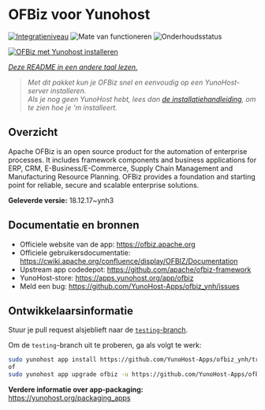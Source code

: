 <!--
NB: Deze README is automatisch gegenereerd door <https://github.com/YunoHost/apps/tree/master/tools/readme_generator>
Hij mag NIET handmatig aangepast worden.
-->

# OFBiz voor Yunohost

[![Integratieniveau](https://apps.yunohost.org/badge/integration/ofbiz)](https://ci-apps.yunohost.org/ci/apps/ofbiz/)
![Mate van functioneren](https://apps.yunohost.org/badge/state/ofbiz)
![Onderhoudsstatus](https://apps.yunohost.org/badge/maintained/ofbiz)

[![OFBiz met Yunohost installeren](https://install-app.yunohost.org/install-with-yunohost.svg)](https://install-app.yunohost.org/?app=ofbiz)

*[Deze README in een andere taal lezen.](./ALL_README.md)*

> *Met dit pakket kun je OFBiz snel en eenvoudig op een YunoHost-server installeren.*  
> *Als je nog geen YunoHost hebt, lees dan [de installatiehandleiding](https://yunohost.org/install), om te zien hoe je 'm installeert.*

## Overzicht

Apache OFBiz is an open source product for the automation of enterprise processes. It includes framework components and business applications for ERP, CRM, E-Business/E-Commerce, Supply Chain Management and Manufacturing Resource Planning. OFBiz provides a foundation and starting point for reliable, secure and scalable enterprise solutions. 


**Geleverde versie:** 18.12.17~ynh3
## Documentatie en bronnen

- Officiele website van de app: <https://ofbiz.apache.org>
- Officiele gebruikersdocumentatie: <https://cwiki.apache.org/confluence/display/OFBIZ/Documentation>
- Upstream app codedepot: <https://github.com/apache/ofbiz-framework>
- YunoHost-store: <https://apps.yunohost.org/app/ofbiz>
- Meld een bug: <https://github.com/YunoHost-Apps/ofbiz_ynh/issues>

## Ontwikkelaarsinformatie

Stuur je pull request alsjeblieft naar de [`testing`-branch](https://github.com/YunoHost-Apps/ofbiz_ynh/tree/testing).

Om de `testing`-branch uit te proberen, ga als volgt te werk:

```bash
sudo yunohost app install https://github.com/YunoHost-Apps/ofbiz_ynh/tree/testing --debug
of
sudo yunohost app upgrade ofbiz -u https://github.com/YunoHost-Apps/ofbiz_ynh/tree/testing --debug
```

**Verdere informatie over app-packaging:** <https://yunohost.org/packaging_apps>

